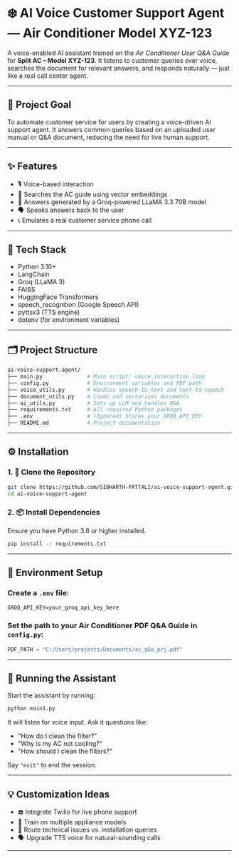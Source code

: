 # ❄️ AI Voice Customer Support Agent — Air Conditioner Model XYZ-123

A voice-enabled AI assistant trained on the *Air Conditioner User Q&A Guide* for **Split AC – Model XYZ-123**. It listens to customer queries over voice, searches the document for relevant answers, and responds naturally — just like a real call center agent.

---

## 🎯 Project Goal

To automate customer service for users by creating a voice-driven AI support agent. It answers common queries based on an uploaded user manual or Q&A document, reducing the need for live human support.

---

## ✨ Features

- 🎙️ Voice-based interaction 
- 📄 Searches the AC guide using vector embeddings
- 🧠 Answers generated by a Groq-powered LLaMA 3.3 70B model
- 🗣️ Speaks answers back to the user
- 📞 Emulates a real customer service phone call

---
## 🧱 Tech Stack

- Python 3.10+
- LangChain
- Groq (LLaMA 3)
- FAISS
- HuggingFace Transformers
- speech_recognition (Google Speech API)
- pyttsx3 (TTS engine)
- dotenv (for environment variables)

---
## 🗂️ Project Structure

```bash
ai-voice-support-agent/
├── main.py              # Main script: voice interaction loop
├── config.py            # Environment variables and PDF path
├── voice_utils.py       # Handles speech-to-text and text-to-speech
├── document_utils.py    # Loads and vectorizes documents
├── ai_utils.py          # Sets up LLM and handles Q&A
├── requirements.txt     # All required Python packages
├── .env                 # (Ignored) Stores your GROQ_API_KEY
├── README.md            # Project documentation
```

---

## ⚙️ Installation

### 1. 📁 Clone the Repository

```bash
git clone https://github.com/SIDHARTH-PATTALI/ai-voice-support-agent.git
cd ai-voice-support-agent
```

### 2. 📦 Install Dependencies

Ensure you have Python 3.8 or higher installed.

```bash
pip install -r requirements.txt
```

---

## 🔐 Environment Setup

### Create a `.env` file:

```env
GROQ_API_KEY=your_groq_api_key_here
```

### Set the path to your Air Conditioner PDF Q&A Guide in `config.py`:

```python
PDF_PATH = "C:/Users/projects/Documents/ac_q&a_prj.pdf"
```

---

## 🚀 Running the Assistant

Start the assistant by running:

```bash
python main1.py
```

It will listen for voice input. Ask it questions like:

- "How do I clean the filter?"
- "Why is my AC not cooling?"
- "How  should I clean the filters?"

Say `"exit"` to end the session.


---

## 💡 Customization Ideas
 
- ☎️ Integrate Twilio for live phone support  
- 📄 Train on multiple appliance models  
- 🧭 Route technical issues vs. installation queries  
- 🗣️ Upgrade TTS voice for natural-sounding calls  

---

